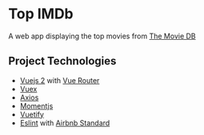 # Top IMDb

A web app displaying the top movies from [The Movie DB](https://www.themoviedb.org/)

## Project Technologies

- [Vuejs 2](https://vuejs.org/) with [Vue Router](https://router.vuejs.org/)
- [Vuex](https://vuex.vuejs.org/)
- [Axios](https://github.com/axios/axios)
- [Momentjs](https://momentjs.com/)
- [Vuetify](https://vuetifyjs.com/)
- [Eslint](https://eslint.org/) with [Airbnb Standard](https://github.com/airbnb/javascript)
